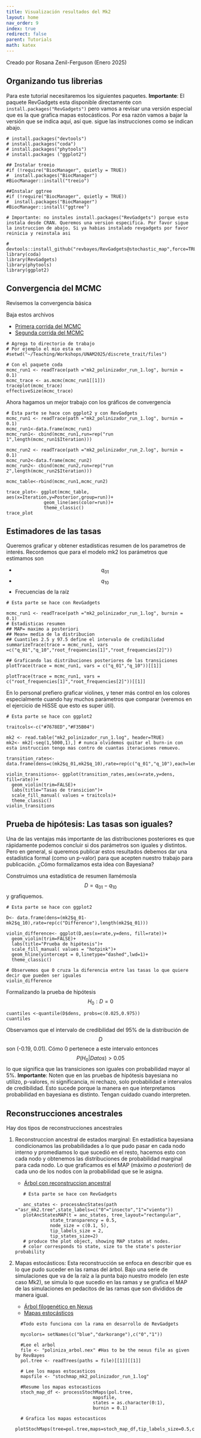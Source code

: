 ```yaml
---
title: Visualización resultados del Mk2
layout: home
nav_order: 9
index: true
redirect: false
parent: Tutorials
math: katex
---
```


Creado por Rosana Zenil-Ferguson (Enero 2025)

## Organizando tus librerias

Para este tutorial necesitaremos los siguientes paquetes. **Importante**: El paquete RevGadgets esta disponible directamente con ``install.packages("RevGadgets")`` pero vamos a revisar una versión especial que es la que grafica mapas estocásticos. Por esa razón vamos a bajar la versión que se indica aquí, así que. sigue las instrucciones como se indican abajo. 

```
# install.packages("devtools")
# install.packages("coda")
# install.packages("phytools")
# install.packages ("ggplot2")

## Instalar treeio
#if (!require("BiocManager", quietly = TRUE))
#  install.packages("BiocManager")
#BiocManager::install("treeio")

##Instalar ggtree
#if (!require("BiocManager", quietly = TRUE))
#  install.packages("BiocManager")
#BiocManager::install("ggtree")

# Importante: no instales install.packages("RevGadgets") porque esto instala desde CRAN. Queremos una version especifica. Por favor sigue la instruccion de abajo. Si ya habias instalado revgadgets por favor reinicia y reinstala asi

# devtools::install_github("revbayes/RevGadgets@stochastic_map",force=TRUE)
library(coda)
library(RevGadgets)
library(phytools)
library(ggplot2)
```

## Convergencia del MCMC

Revisemos la convergencia básica

Baja estos archivos
+ [Primera corrida del MCMC](https://ixchelgzlzr.github.io/filo_bayes_UNAM/docs/discrete/files/mk2_polinizador_run_1.log)
+ [Segunda corrida del MCMC](https://github.com/ixchelgzlzr/filo_bayes_UNAM/blob/main/docs/discrete/files/mk2_polinizador_run_2.log)

```
# Agrega to directorio de trabajo
# Por ejemplo el mio esta en 
#setwd("~/Teaching/Workshops/UNAM2025/discrete_trait/files")

# Con el paquete coda
mcmc_run1 <- readTrace(path ="mk2_polinizador_run_1.log", burnin = 0.1)
mcmc_trace <- as.mcmc(mcmc_run1[[1]])
traceplot(mcmc_trace)
effectiveSize(mcmc_trace)
```

Ahora hagamos un mejor trabajo con los gráficos de convergencia

```
# Esta parte se hace con ggplot2 y con RevGadgets
mcmc_run1 <- readTrace(path ="mk2_polinizador_run_1.log", burnin = 0.1)
mcmc_run1<-data.frame(mcmc_run1)
mcmc_run1<- cbind(mcmc_run1,run=rep("run 1",length(mcmc_run1$Iteration)))

mcmc_run2 <- readTrace(path ="mk2_polinizador_run_2.log", burnin = 0.1)
mcmc_run2<-data.frame(mcmc_run2)
mcmc_run2<- cbind(mcmc_run2,run=rep("run 2",length(mcmc_run2$Iteration)))

mcmc_table<-rbind(mcmc_run1,mcmc_run2)

trace_plot<- ggplot(mcmc_table, aes(x=Iteration,y=Posterior,group=run))+
              geom_line(aes(color=run))+
              theme_classic()
trace_plot

```

## Estimadores de las tasas

Queremos graficar y obtener estadísticas resumen de los parametros de interés. Recordemos que para el modelo mk2 los parámetros que estimamos son

+ $$q_{01}$$
+ $$q_{10}$$
+ Frecuencias de la raíz


```
# Esta parte se hace con RevGadgets

mcmc_run1 <- readTrace(path ="mk2_polinizador_run_1.log", burnin = 0.1)
# Estadisticas resumen
## MAP= maximo a posteriori
## Mean= media de la distribucion
## Cuantiles 2.5 y 97.5 define el intervalo de credibilidad
summarizeTrace(trace = mcmc_run1, vars =c("q_01","q_10","root_frequencies[1]","root_frequencies[2]"))

## Graficando las distribuciones posteriores de las transiciones
plotTrace(trace = mcmc_run1, vars = c("q_01","q_10"))[[1]]

plotTrace(trace = mcmc_run1, vars = c("root_frequencies[1]","root_frequencies[2]"))[[1]]
```

En lo personal prefiero graficar violines, y tener más control en los colores especialmente cuando hay muchos parámetros que comparar (veremos en el ejercicio de HiSSE que esto es super útil).

```
# Esta parte se hace con ggplot2

traitcols<-c("#7678ED","#F35B04")

mk2 <- read.table("mk2_polinizador_run_1.log", header=TRUE)
mk2<- mk2[-seq(1,5000,1),] # nunca olvidemos quitar el burn-in con esta instruccion tengo mas contro de cuantas iteraciones remuevo.

transition_rates<- data.frame(dens=c(mk2$q_01,mk2$q_10),rate=rep(c("q_01","q_10"),each=length(mk2$q_01)))

violin_transitions<- ggplot(transition_rates,aes(x=rate,y=dens, fill=rate))+
  geom_violin(trim=FALSE)+
  labs(title="Tasas de transicion")+
  scale_fill_manual( values = traitcols)+
  theme_classic()
violin_transitions

```

## Prueba de hipótesis: Las tasas son iguales?

Una de las ventajas más importante de las distribuciones posteriores es que rápidamente podemos concluir si dos parámetros son iguales y distintos. Pero en general, si queremos publicar estos resultados debemos dar una estadística formal (como un p-valor) para que acepten nuestro trabajo para publicación. ¿Cómo formalizamos esta idea con Bayesiana?

Construimos una estadística de resumen llamémosla $$D= q_{01}-q_{10}$$ y grafiquemos.

```
# Esta parte se hace con ggplot2

D<- data.frame(dens=(mk2$q_01-mk2$q_10),rate=rep(c("Difference"),length(mk2$q_01)))

violin_difference<- ggplot(D,aes(x=rate,y=dens, fill=rate))+
  geom_violin(trim=FALSE)+
  labs(title="Prueba de hipótesis")+
  scale_fill_manual( values = "hotpink")+
  geom_hline(yintercept = 0,linetype="dashed",lwd=1)+
  theme_classic()

# Observemos que 0 cruza la diferencia entre las tasas lo que quiere decir que pueden ser iguales
violin_difference

```

Formalizando la prueba de hipótesis
$$ H_0: D=0$$


```
cuantiles <-quantile(D$dens, probs=c(0.025,0.975))
cuantiles
```

Observamos que el intervalo de credibilidad del 95% de la distribución de $$D$$ son (-0.19, 0.01). Cómo 0 pertenece a este intervalo entonces $$P(H_0\lvert Datos)>0.05$$ lo que significa que las transiciones son iguales con probabilidad mayor al 5%. **Importante**: Noten que en las pruebas de hipótesis bayesiana no utilizo, p-valores, ni significancia, ni rechazo, solo probabilidad e intervalos de credibilidad. Esto sucede porque la manera en que interpretamos probabilidad en bayesiana es distinto. Tengan cuidado cuando interpreten. 

## Reconstrucciones ancestrales

Hay dos tipos de reconstrucciones ancestrales

1. Reconstruccion ancestral de estados marginal: En estadística bayesiana condicionamos las probabilidades a lo que pudo pasar en cada nodo interno y promediamos lo que sucedió en el resto, hacemos esto con cada nodo y obtenemos las distribuciones de probabilidad marginal para cada nodo. Lo que graficamos es el MAP (máximo *a posteriori*) de cada uno de los nodos con la probabilidad que se le asigna. 

    + [Árbol con reconstruccion ancestral](files/asr_mk2.tree)

    ```
       # Esta parte se hace con RevGadgets

       anc_states <- processAncStates(path ="asr_mk2.tree",state_labels=c("0"="insecto","1"="viento"))
       plotAncStatesMAP(t = anc_states, tree_layout="rectangular",
                 state_transparency = 0.5,
                 node_size = c(0.1, 5),
                 tip_labels_size = 2,
                 tip_states_size=2)
       # produce the plot object, showing MAP states at nodes.
       # color corresponds to state, size to the state's posterior probability

    ```


2. Mapas estocásticos: Esta reconstrucción se enfoca en describir que es lo que pudo suceder en las ramas del árbol. Bajo una serie de simulaciones que va de la raíz a la punta bajo nuestro modelo (en este caso Mk2), se simula lo que sucedio en las ramas y se grafica el MAP de las simulaciones en pedacitos de las ramas que son divididos de manera igual. 

    + [Árbol filogenético en Nexus](files/poliniza_arbol.nex)
    + [Mapas estocásticos](files/stochmap_mk2_polinizador_run_1.log)

    ```
      #Todo esto funciona con la rama en desarrollo de RevGadgets

      mycolors= setNames(c("blue","darkorange"),c("0","1"))

      #Lee el arbol
      file <- "poliniza_arbol.nex" #Has to be the nexus file as given by RevBayes
      pol.tree <- readTrees(paths = file)[[1]][[1]]

      # Lee los mapas estocasticos
      mapsfile <- "stochmap_mk2_polinizador_run_1.log" 

      #Resume los mapas estocasticos 
      stoch_map_df <- processStochMaps(pol.tree,
                                 mapsfile, 
                                 states = as.character(0:1), 
                                 burnin = 0.1)

      # Grafica los mapas estocasticos
      plotStochMaps(tree=pol.tree,maps=stoch_map_df,tip_labels_size=0.5,colors=mycolors)
    ```
